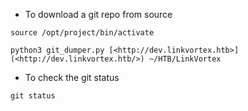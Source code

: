 - To download a git repo from source
```
source /opt/project/bin/activate
```
```
python3 git_dumper.py [<http://dev.linkvortex.htb>](<http://dev.linkvortex.htb/>) ~/HTB/LinkVortex
```
- To check the git status
```
git status
```
